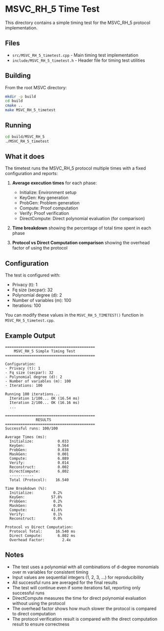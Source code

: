 # MSVC_RH_5 Time Test

This directory contains a simple timing test for the MSVC_RH_5 protocol implementation.

## Files

- `src/MSVC_RH_5_timetest.cpp` - Main timing test implementation
- `include/MSVC_RH_5_timetest.h` - Header file for timing test utilities

## Building

From the root MSVC directory:

```bash
mkdir -p build
cd build
cmake ..
make MSVC_RH_5_timetest
```

## Running

```bash
cd build/MSVC_RH_5
./MSVC_RH_5_timetest
```

## What it does

The timetest runs the MSVC_RH_5 protocol multiple times with a fixed configuration and reports:

1. **Average execution times** for each phase:
   - Initialize: Environment setup
   - KeyGen: Key generation  
   - ProbGen: Problem generation
   - Compute: Proof computation
   - Verify: Proof verification
   - DirectCompute: Direct polynomial evaluation (for comparison)

2. **Time breakdown** showing the percentage of total time spent in each phase

3. **Protocol vs Direct Computation comparison** showing the overhead factor of using the protocol

## Configuration

The test is configured with:
- Privacy (t): 1
- Fq size (secpar): 32
- Polynomial degree (d): 2
- Number of variables (m): 100
- Iterations: 100

You can modify these values in the `MSVC_RH_5_TIMETEST()` function in `MSVC_RH_5_timetest.cpp`.

## Example Output

```
=========================================
    MSVC_RH_5 Simple Timing Test        
=========================================

Configuration:
- Privacy (t): 1
- Fq size (secpar): 32
- Polynomial degree (d): 2
- Number of variables (m): 100
- Iterations: 100

Running 100 iterations...
  Iteration 1/100... OK (16.54 ms)
  Iteration 2/100... OK (16.16 ms)
  ...

=========================================
              RESULTS                   
=========================================
Successful runs: 100/100

Average Times (ms):
  Initialize:           0.033
  KeyGen:               9.564
  ProbGen:              0.038
  MaskGen:              0.001
  Compute:              6.889
  Verify:               0.014
  Reconstruct:          0.002
  DirectCompute:        6.802
  -----------
  Total (Protocol):    16.540

Time Breakdown (%):
  Initialize:         0.2%
  KeyGen:            57.8%
  ProbGen:            0.2%
  MaskGen:            0.0%
  Compute:           41.6%
  Verify:             0.1%
  Reconstruct:        0.0%

Protocol vs Direct Computation:
  Protocol Total:      16.540 ms
  Direct Compute:       6.802 ms
  Overhead Factor:        2.4x
```

## Notes

- The test uses a polynomial with all combinations of d-degree monomials over m variables for consistent timing
- Input values are sequential integers (1, 2, 3, ...) for reproducibility
- All successful runs are averaged for the final results
- The test will continue even if some iterations fail, reporting only successful runs
- DirectCompute measures the time for direct polynomial evaluation without using the protocol
- The overhead factor shows how much slower the protocol is compared to direct computation
- The protocol verification result is compared with the direct computation result to ensure correctness
